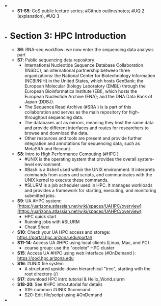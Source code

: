 -
	- **S1-S5**: CoS public lecture series; #Github outline/notes; #UQ 2 (explanation), #UQ 3
- # Section 3: HPC Introduction
	- **S6**: RNA-seq workflow: we now enter the sequencing data analysis part
	- **S7**: Public sequencing data repository
		- International Nucleotide Sequence Database Collaboration (INSDC), an international partnership between three organizations: the National Center for Biotechnology Information (NCBI/NIH) in the United States, which hosts GenBank; the European Molecular Biology Laboratory (EMBL) through the European Bioinformatics Institute (EBI), which hosts the European Nucleotide Archive (ENA); and the DNA Data Bank of Japan (DDBJ).
		- The Sequence Read Archive (#SRA ) is is part of this collaboration and serves as the main repository for high-throughput sequencing data.
		- The databases act as mirrors, meaning they host the same data and provide different interfaces and routes for researchers to browse and download the data.
		- Other resources and tools are present and provide further integration and annotations for sequencing data, such as MetaSRA and Recount.
	- **S8**: Intro to High Performance Computing (#HPC )
		- #UNIX is the operating system that provides the overall system-level environment.
		- #Bash is a #shell used within the UNIX environment. It interprets commands from users and scripts, and communicates with the UNIX kernel to execute these commands.
		- #SLURM is a job scheduler used in HPC. It manages workloads and provides a framework for starting, executing, and monitoring submitted jobs.
	- **S9**: UA #HPC system: [https://uarizona.atlassian.net/wiki/spaces/UAHPC/overview](https://uarizona.atlassian.net/wiki/spaces/UAHPC/overview)
		- HPC quick start
		- Running jobs with #SLURM
		- Cheat Sheet
	- **S10**: Check your UA HPC access and storage: https://portal.hpc.arizona.edu/portal/
	- **S11-14**: Access UA #HPC using local clients (Linux, Mac, and PC)
		- course group: use the "ocelote" HPC cluster
	- **S15**: Access UA #HPC using web interface (#OnDemand ): https://ood.hpc.arizona.edu
	- **S16**: #UNIX file system
		- A structured upside-down hierarchical "tree", starting with the root directory (/)
	- **S17**:  download HPC intro.tutorial & Hello_World.slurm
	- **S18-20**: See #HPC intro.tutorial for details
		- S19: common #UNIX #command
		- S20: Edit file/script using #OnDemand
-